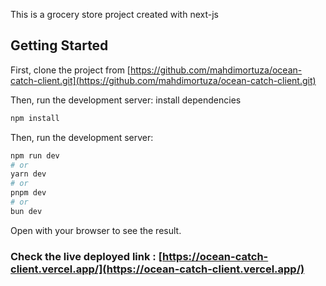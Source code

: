 This is a grocery store project created with next-js

## Getting Started

First, clone the project from [https://github.com/mahdimortuza/ocean-catch-client.git](https://github.com/mahdimortuza/ocean-catch-client.git)

Then, run the development server:
install dependencies

```bash
npm install
```

Then, run the development server:

```bash
npm run dev
# or
yarn dev
# or
pnpm dev
# or
bun dev
```

Open with your browser to see the result.

### Check the live deployed link : [https://ocean-catch-client.vercel.app/](https://ocean-catch-client.vercel.app/)
